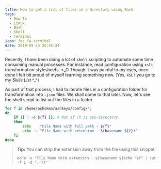 ```yaml
---
title: How to get a list of files in a directory using Bash
tags:
  - How To
  - Linux
  - Bash
  - Shell
  - Terminal
icon: fas fa-terminal
date: 2019-05-23 20:46:34
---
```


Recently, I have been doing a lot of `shell` scripting to automate some time consuming manual processes. For instance, read configuration using `xslt` transformation stylesheets. >\_O Though it was painful to my eyes, once done I felt bit proud of myself learning something new. (Yes, `XSLT` you go to my _Skills List_ ^\_^)

As part of that process, I had to iterate files in a configuration folder for transformation into `.json` files. We shall come to that later. Now, let's see the shell script to list out the files in a folder.

```sh
for f in /home/ashokma/ashkeys/config/*;
do
    if [[ ! -d ${f} ]]; # Not if it is sub-directory.
    then
        echo    "File Name with full path - ${f}"
        echo -e "File Name with extension - $(basename ${f})"
    fi
done
```

> **Tip:** You can strip the extension away from the file using this snippet: <br/>
>
> `echo -e "File Name with extension - $(basename $(echo "$f" | cut -f 1 -d '.'))"`
